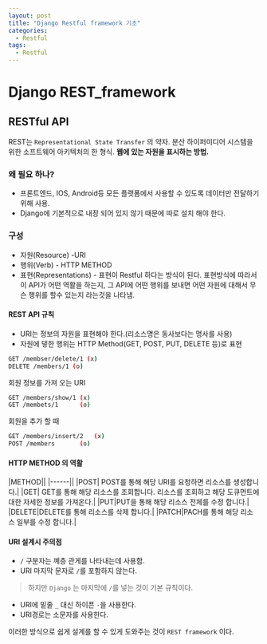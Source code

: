 ```yaml
---
layout: post
title: "Django Restful framework 기초"
categories:
  - Restful
tags:
  - Restful
---
```


# Django REST_framework

## RESTful API
REST는 `Representational State Transfer` 의 약자. 분산 하이퍼미디어 시스템을 위한 소프트웨어 아키텍처의 한 형식. **웹에 있는 자원을 표시하는 방법.**

### 왜 필요 하나?
* 프론트엔드, IOS, Android등 모든 플랫폼에서 사용할 수 있도록 데이터만 전달하기위해 사용.
* Django에 기본적으로 내장 되어 있지 않기 때문에 따로 설치 해야 한다.


### 구성
* 자원(Resource) -URI
* 행위(Verb) - HTTP METHOD
* 표현(Representations) - 표현이 Restful 하다는 방식이 된다.
표현방식에 따라서 이 API가 어떤 역활을 하는지, 그 API에 어떤 행위를 보내면 어떤 자원에 대해서 무슨 행위를 할수 있는지 라는것을 나타냄.

#### REST API 규칙
* URI는 정보의 자원을 표현해야 한다.(리소스명은 동사보다는 명사를 사용)
* 자원에 댛한 행위는 HTTP Method(GET, POST, PUT, DELETE 등)로 표현
```bash
GET /membser/delete/1 (x)
DELETE /members/1 (o)
```
회원 정보를 가져 오는 URI
```bash
GET /members/show/1	(x)
GET /membets/1		(o)
```
회원을 추가 할 때
```bash
GET /members/insert/2	(x)
POST /members		(o)
```

#### HTTP METHOD 의 역활

|METHOD||
|------||
|POST| POST를 통해 해당 URI를 요청하면 리소스를 생성합니다.|
|GET| GET를 통해 해당 리소스를 조회합니다. 리소스를 조회하고 해당 도큐먼트에 대한 자세한 정보를 가져온다.|
|PUT|PUT을 통해 해당 리소스 전체를 수정 합니다.|
|DELETE|DELETE를 통해 리소스를 삭제 합니다.|
|PATCH|PACH를 통해 해당 리소스 일부를 수정 합니다.|

#### URI 설계시 주의점
* `/` 구분자는 꼐층 관게를 나타내는데 사용함.
* URI 마지막 문자로 `/`를 포함하지 않는다.
> 하지만 `Django` 는 마지막에 `/`를 넣는 것이 기본 규칙이다.
* URI에 밑줄 `_` 대신 하이픈 `-`을 사용한다.
* URI경로는 소문자를 사용한다.

이러한 방식으로 쉽게 설계를 할 수 있게 도와주는 것이 `REST framework` 이다.
